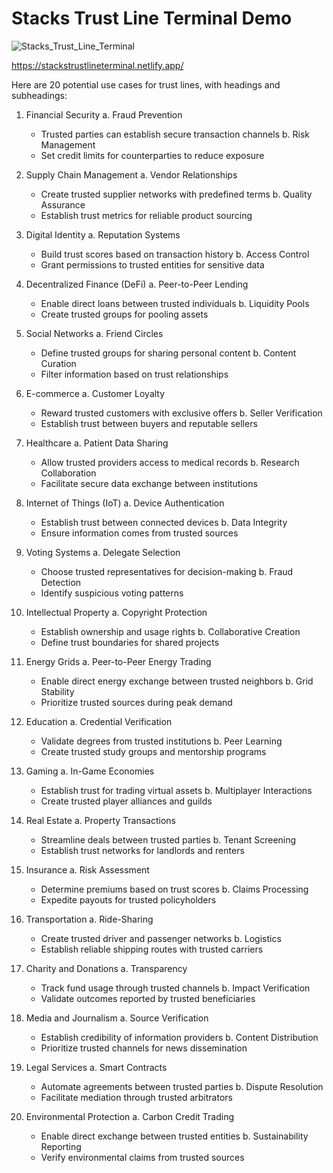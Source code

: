 # Stacks Trust Line Terminal Demo

![Stacks_Trust_Line_Terminal](Stacks_Trust_Lines.png)

https://stackstrustlineterminal.netlify.app/

Here are 20 potential use cases for trust lines, with headings and subheadings:

1. Financial Security
   a. Fraud Prevention
      - Trusted parties can establish secure transaction channels
   b. Risk Management 
      - Set credit limits for counterparties to reduce exposure

2. Supply Chain Management
   a. Vendor Relationships
      - Create trusted supplier networks with predefined terms
   b. Quality Assurance
      - Establish trust metrics for reliable product sourcing

3. Digital Identity
   a. Reputation Systems
      - Build trust scores based on transaction history
   b. Access Control
      - Grant permissions to trusted entities for sensitive data

4. Decentralized Finance (DeFi)
   a. Peer-to-Peer Lending
      - Enable direct loans between trusted individuals
   b. Liquidity Pools
      - Create trusted groups for pooling assets

5. Social Networks
   a. Friend Circles
      - Define trusted groups for sharing personal content
   b. Content Curation
      - Filter information based on trust relationships

6. E-commerce
   a. Customer Loyalty
      - Reward trusted customers with exclusive offers
   b. Seller Verification
      - Establish trust between buyers and reputable sellers

7. Healthcare
   a. Patient Data Sharing
      - Allow trusted providers access to medical records
   b. Research Collaboration
      - Facilitate secure data exchange between institutions

8. Internet of Things (IoT)
   a. Device Authentication
      - Establish trust between connected devices
   b. Data Integrity
      - Ensure information comes from trusted sources

9. Voting Systems
   a. Delegate Selection
      - Choose trusted representatives for decision-making
   b. Fraud Detection
      - Identify suspicious voting patterns

10. Intellectual Property
    a. Copyright Protection
       - Establish ownership and usage rights
    b. Collaborative Creation
       - Define trust boundaries for shared projects

11. Energy Grids
    a. Peer-to-Peer Energy Trading
       - Enable direct energy exchange between trusted neighbors
    b. Grid Stability
       - Prioritize trusted sources during peak demand

12. Education
    a. Credential Verification
       - Validate degrees from trusted institutions
    b. Peer Learning
       - Create trusted study groups and mentorship programs

13. Gaming
    a. In-Game Economies
       - Establish trust for trading virtual assets
    b. Multiplayer Interactions
       - Create trusted player alliances and guilds

14. Real Estate
    a. Property Transactions
       - Streamline deals between trusted parties
    b. Tenant Screening
       - Establish trust networks for landlords and renters

15. Insurance
    a. Risk Assessment
       - Determine premiums based on trust scores
    b. Claims Processing
       - Expedite payouts for trusted policyholders

16. Transportation
    a. Ride-Sharing
       - Create trusted driver and passenger networks
    b. Logistics
       - Establish reliable shipping routes with trusted carriers

17. Charity and Donations
    a. Transparency
       - Track fund usage through trusted channels
    b. Impact Verification
       - Validate outcomes reported by trusted beneficiaries

18. Media and Journalism
    a. Source Verification
       - Establish credibility of information providers
    b. Content Distribution
       - Prioritize trusted channels for news dissemination

19. Legal Services
    a. Smart Contracts
       - Automate agreements between trusted parties
    b. Dispute Resolution
       - Facilitate mediation through trusted arbitrators

20. Environmental Protection
    a. Carbon Credit Trading
       - Enable direct exchange between trusted entities
    b. Sustainability Reporting
       - Verify environmental claims from trusted sources
